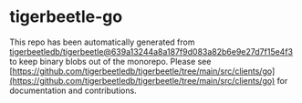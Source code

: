 # tigerbeetle-go
This repo has been automatically generated from [tigerbeetledb/tigerbeetle@639a13244a8a187f9d083a82b6e9e27d7f15e4f3](https://github.com/tigerbeetledb/tigerbeetle/commit/639a13244a8a187f9d083a82b6e9e27d7f15e4f3) to keep binary blobs out of the monorepo. Please see [https://github.com/tigerbeetledb/tigerbeetle/tree/main/src/clients/go](https://github.com/tigerbeetledb/tigerbeetle/tree/main/src/clients/go) for documentation and contributions.
